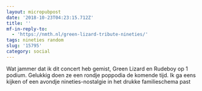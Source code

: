 ```yaml
---
layout: micropubpost
date: '2018-10-23T04:23:15.712Z'
title: ''
mf-in-reply-to:
  - 'https://nmth.nl/green-lizard-tribute-nineties/'
tags: nineties random
slug: '15795'
category: social
---
```

Wat jammer dat ik dit concert heb gemist, Green Lizard en Rudeboy op 1 podium. Gelukkig doen ze een rondje poppodia de komende tijd. Ik ga eens kijken of een avondje nineties-nostalgie in het drukke familieschema past
